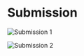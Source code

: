 # Submission

![Submission 1](https://www.py4e.com/tsugi/util/blob_serve?id=1059427&PHPSESSID=2b38279161062b177088303108e43716)

![Submission 2](https://www.py4e.com/tsugi/util/blob_serve?id=1059428&PHPSESSID=2b38279161062b177088303108e43716)